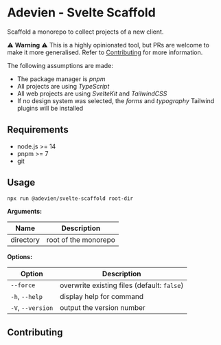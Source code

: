 # Adevien - Svelte Scaffold

Scaffold a monorepo to collect projects of a new client.

⚠️ **Warning** ⚠️ This is a highly opinionated tool, but PRs are welcome to make it more
generalised. Refer to [Contributing](#contributing) for more information.

The following assumptions are made:

- The package manager is _pnpm_
- All projects are using _TypeScript_
- All web projects are using _SvelteKit_ and _TailwindCSS_
- If no design system was selected, the _forms_ and _typography_ Tailwind plugins will be installed

## Requirements

- node.js >= 14
- pnpm >= 7
- git

## Usage

```bash
npx run @adevien/svelte-scaffold root-dir
```

**Arguments:**

| Name      | Description          |
| --------- | -------------------- |
| directory | root of the monorepo |

**Options:**

| Option            | Description                                 |
| ----------------- | ------------------------------------------- |
| `--force`         | overwrite existing files (default: `false`) |
| `-h`, `--help`    | display help for command                    |
| `-V`, `--version` | output the version number                   |

## Contributing
